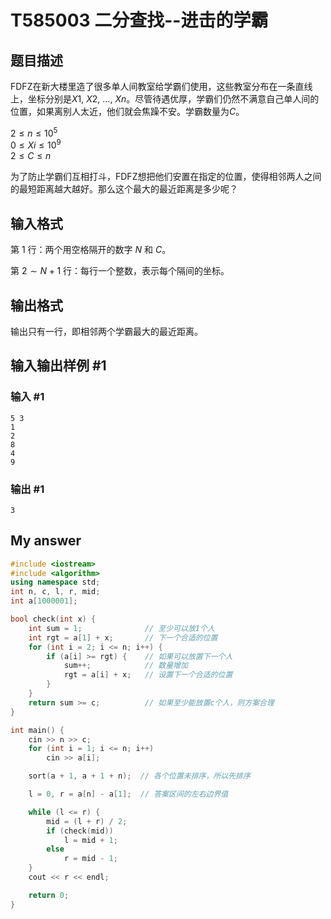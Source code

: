 # T585003 二分查找--进击的学霸

## 题目描述

FDFZ在新大楼里造了很多单人间教室给学霸们使用，这些教室分布在一条直线上，坐标分别是$X1$, $X2$, …, $Xn$。尽管待遇优厚，学霸们仍然不满意自己单人间的位置，如果离别人太近，他们就会焦躁不安。学霸数量为$C$。    

$2 \leq n \leq 10^5$    
$0 \leq Xi \leq 10^9$   
$2 \leq C \leq n$

为了防止学霸们互相打斗，FDFZ想把他们安置在指定的位置，使得相邻两人之间的最短距离越大越好。那么这个最大的最近距离是多少呢？

## 输入格式

第 $1$ 行：两个用空格隔开的数字 $N$ 和 $C$。

第 $2 \sim N+1$ 行：每行一个整数，表示每个隔间的坐标。

## 输出格式

输出只有一行，即相邻两个学霸最大的最近距离。

## 输入输出样例 #1

### 输入 #1

```
5 3
1
2
8
4
9
```

### 输出 #1

```
3
```

## My answer

``` cpp
#include <iostream>
#include <algorithm>
using namespace std;
int n, c, l, r, mid;
int a[1000001];

bool check(int x) {
    int sum = 1;              // 至少可以放1个人
    int rgt = a[1] + x;       // 下一个合适的位置
    for (int i = 2; i <= n; i++) {
        if (a[i] >= rgt) {    // 如果可以放置下一个人
            sum++;            // 数量增加
            rgt = a[i] + x;   // 设置下一个合适的位置
        }
    }
    return sum >= c;          // 如果至少能放置c个人，则方案合理
}

int main() {
    cin >> n >> c;
    for (int i = 1; i <= n; i++)
        cin >> a[i];

    sort(a + 1, a + 1 + n);  // 各个位置未排序，所以先排序

    l = 0, r = a[n] - a[1];  // 答案区间的左右边界值

    while (l <= r) {
        mid = (l + r) / 2;
        if (check(mid))
            l = mid + 1;
        else
            r = mid - 1;
    }
    cout << r << endl;

    return 0;
}
```